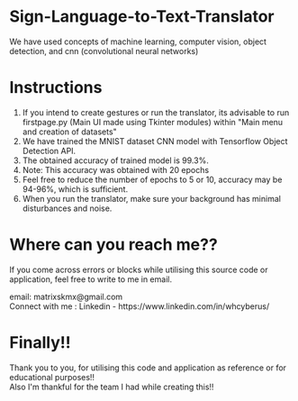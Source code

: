 # Sign-Language-to-Text-Translator
We have used concepts of machine learning, computer vision, object detection, and cnn (convolutional neural networks)

# Instructions
1. If you intend to create gestures or run the translator, its advisable to run firstpage.py (Main UI made using Tkinter modules) within "Main menu and creation of datasets"
2. We have trained the MNIST dataset CNN model with Tensorflow Object Detection API. 
3. The obtained accuracy of trained model is 99.3%.
4. Note: This accuracy was obtained with 20 epochs
5. Feel free to reduce the number of epochs to 5 or 10, accuracy may be 94-96%, which is sufficient.
6. When you run the translator, make sure your background has minimal disturbances and noise.

# Where can you reach me??
If you come across errors or blocks while utilising this source code or application, feel free to write to me in email.
<p>email: matrixskmx@gmail.com<br>
Connect with me : Linkedin - https://www.linkedin.com/in/whcyberus/</p>

# Finally!!
<p>Thank you to you, for utilising this code and application as reference or for educational purposes!!<br>
Also I'm thankful for the team I had while creating this!!</p>
